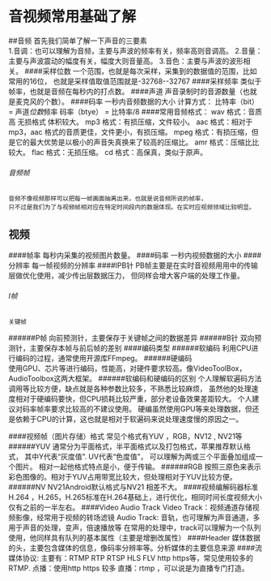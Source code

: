 #  音视频常用基础了解


##音频
	首先我们简单了解一下声音的三要素  
	1.音调：也可以理解为音频，主要与声波的频率有关，频率高则音调高。
	2.音量：主要与声波震动的幅度有关，幅度大则音量高。
	3.音色：主要与声波的波形相关。
####采样位数
	一个范围，也就是每次采样，采集到的数据值的范围，比如常用的16位，
	也就是采样值取值范围就是-32768--32767 
####采样频率
	类似于帧率，也就是音频在每秒内的打点数。
####声道
	声音录制时的音源数量（也就是麦克风的个数）。
####码率
	一秒内音频数据的大小 
	计算方式：
	比特率（bit） = 声道*位数*频率
	码率（btye） = 比特率/8
####常用音频格式：
	wav 格式：音质高 无损格式 体积较大。
	mp3 格式：有损压缩，文件较小。
	aac 格式：相对于 mp3，aac 格式的音质更佳，文件更小，有损压缩。
	mpeg 格式：有损压缩，但是它的最大优势是以极小的声音失真换来了较高的压缩比。
	amr 格式：压缩比比较大。
	flac 格式：无损压缩。
	cd 格式：高保真，类似于原声。
###### 音频帧
	音频不像视频那样可以把每一帧画面抽离出来，也就是说音频所说的帧率，
	只不过是我们为了与视频帧相对应在特定时间段内的数据体现。在实时应视频领域比较明显。


##  视频
####帧率
	每秒内采集的视频图片数量。
####码率
	一秒内视频数据的大小 
####分辨率
	每一帧视频的分辨率
####IPB针
	PB帧主要是在实时音视频用用中的传输层做优化使用，减少传出层数据压力，
	但同样会增大客户端的处理工作量。
###### I帧
	关键帧
######P帧
	向前预测针，主要保存于关键帧之间的数据差异
######B针
	双向预测针，主要保存本帧与前后帧的差别
####编码类型
######软编码
	利用CPU进行编码的过程，通常使用开源库FFmpeg。
######硬编码	
	使用GPU、芯片等进行编码，性能高，对硬件要求较高。像VideoToolBox，AudioToolbox这两大框架。
######软编码和硬编码的区别
	个人理解软遍码方法调用等比较方便，缺点就是各种参数比较多，不熟悉比较麻烦，
	虽然他的处理速度相对于硬编码要快，但CPU损耗比较严重，部分老设备效果差距较大。
	个人建议对码率帧率要求比较高的不建议使用。
	硬编虽然使用GPU等来处理数据，但还是依赖于CPU的计算，这也就是相对于软遍码来说处理速度慢的原因之一。
	
####视频帧（图片存储）格式
	常见个格式有YUV ，RGB，NV12 , NV21等
######YUV
	通常分为平面格式，半平面格式以及打包格式，苹果推荐默认格式，
	其中Y代表“灰度值”. 
	UV代表“色度值”，
	可以理解为两或三个平面叠加组成一个图片。
	相对一起他格式特点是小，便于传输。
######RGB
	按照三原色来表示彩色图像的。相对于YUV占用带宽比较大，但处理相对于YUV比较方便。
######NV
	NV21Android默认格式与NV21 相差不大。
####视频编解码器标准
	H.264 ，H.265，H.265标准在H.264基础上，进行优化，相同时间长度视频大小仅有之前的一半左右。
####Video Audio Track
	Video Track：视频通道存储视频影像，经常用于视频的转场滤镜
	Audio Track: 音轨，也可理解为声音通道，多用于声音的处理，变声，倍速播放等
	在常用的处理中，track可以理解为一个队列使用，他同样具有队列的基本属性（主要是增删改属性）
####Header 
	媒体数据的头，主要包含媒体的信息，像码率分辨率等。分析媒体的主要信息来源
####流媒体协议:
	主要有：RTMP RTP RTSP  HLS  FLV http https等，常见使用较多的RTMP.
	点播：使用http https 较多
	直播：rtmp ，可以说是为直播专门打造。
